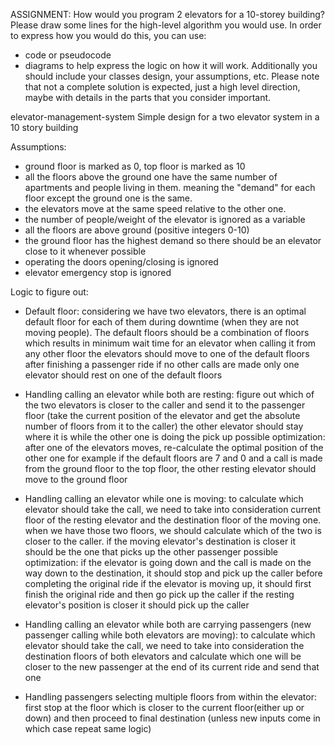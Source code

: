 ASSIGNMENT:
How would you program 2 elevators for a 10-storey building?
Please draw some lines for the high-level algorithm you would use.
In order to express how you would do this, you can use:
- code or pseudocode
- diagrams to help express the logic on how it will work.
Additionally you should include your classes design, your assumptions, etc.
Please note that not a complete solution is expected, just a high level direction, maybe with details in the parts that you consider important.

elevator-management-system
Simple design for a two elevator system in a 10 story building

Assumptions:
- ground floor is marked as 0, top floor is marked as 10
- all the floors above the ground one have the same number of apartments and people living
in them. meaning the "demand" for each floor except the ground one is the same.
- the elevators move at the same speed relative to the other one.
- the number of people/weight of the elevator is ignored as a variable
- all the floors are above ground (positive integers 0-10)
- the ground floor has the highest demand so there should be an elevator close to it whenever possible
- operating the doors opening/closing is ignored
- elevator emergency stop is ignored


Logic to figure out:
- Default floor:
	considering we have two elevators, there is an optimal default floor for each of them during downtime (when they are not moving people).
	The default floors should be a combination of floors which results in minimum wait time for an elevator when calling it from any other floor
	the elevators should move to one of the default floors after finishing a passenger ride if no other calls are made
	only one elevator should rest on one of the default floors

- Handling calling an elevator while both are resting:
	figure out which of the two elevators is closer to the caller and send it to the passenger floor 
	(take the current position of the elevator and get the absolute number of floors from it to the caller)
	the other elevator should stay where it is while the other one is doing the pick up 
	possible optimization: after one of the elevators moves, re-calculate the optimal position of the other one
	for example if the default floors are 7 and 0 and a call is made from the ground floor to the top floor, the other resting elevator should move to the ground floor
	
- Handling calling an elevator while one is moving:
	to calculate which elevator should take the call, we need to take into consideration current floor of the resting elevator and the destination floor of the moving one.
	when we have those two floors, we should calculate which of the two is closer to the caller.
		if the moving elevator's destination is closer it should be the one that picks up the other passenger
			possible optimization: 
			if the elevator is going down and the call is made on the way down to the destination, it should stop and pick up the caller before completing
			the original ride
			if the elevator is moving up, it should first finish the original ride and then go pick up the caller
		if the resting elevator's position is closer it should pick up the caller
		
- Handling calling an elevator while both are carrying passengers (new passenger calling while both elevators are moving):
	to calculate which elevator should take the call, we need to take into consideration the destination floors of both elevators and calculate which one will be closer
	to the new passenger at the end of its current ride and send that one
	
- Handling passengers selecting multiple floors from within the elevator:
	first stop at the floor which is closer to the current floor(either up or down) and then proceed to final destination 
	(unless new inputs come in which case repeat same logic)
	
